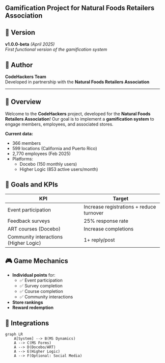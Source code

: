 ## Gamification Project for Natural Foods Retailers Association  

## 📌 Version  
**v1.0.0-beta** *(April 2025)*  
*First functional version of the gamification system*

## 👥 Author  
**CodeHackers Team**  
Developed in partnership with the **Natural Foods Retailers Association**

---

## 🚀 Overview  
Welcome to the **CodeHackers** project, developed for the **Natural Foods Retailers Association**! Our goal is to implement a **gamification system** to engage members, employees, and associated stores.

**Current data:**
- 366 members
- 599 locations (California and Puerto Rico)
- 2,770 employees (Feb 2025)
- Platforms:
  - Docebo (150 monthly users)
  - Higher Logic (853 active users/month)

## 🎯 Goals and KPIs  
| KPI | Target |
|------|------|
| Event participation | Increase registrations + reduce turnover |
| Feedback surveys | 25% response rate |
| ART courses (Docebo) | Increase completions |
| Community interactions (Higher Logic) | 1+ reply/post |

## 🎮 Game Mechanics  
- **Individual points** for:
  - ✅ Event participation
  - ✅ Survey completion
  - ✅ Course completion
  - ✅ Community interactions
- **Store rankings**
- **Reward redemption**

## 🔌 Integrations  
```mermaid
graph LR
    A[System] --> B(MS Dynamics)
    A --> C(MS Forms)
    A --> D(Docebo/ART)
    A --> E(Higher Logic)
    A --> F(Optional: Social Media)

